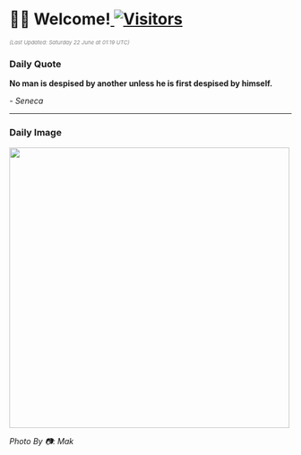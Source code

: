 <h1>👋🏽 Welcome!<a href="https://github.com/OmitNomis/"> <img src="https://visitor-badge.laobi.icu/badge?page_id=OmitNomis" alt="Visitors"></a></h1>

<i><p style="font-size: 0.6rem; color:gray">(Last Updated: Saturday 22 June at 01:19 UTC)</p></i>

<h3> Daily Quote </h3>
<b><p>No man is despised by another unless he is first despised by himself.</p></b>
<i><caption style="font-size: 0.8rem; color:gray;">- Seneca</caption></i>


<hr>

<h3>Daily Image</h3>
<a href="https:&#x2F;&#x2F;images.unsplash.com&#x2F;photo-1717660777992-37d863342304?crop&#x3D;entropy&amp;cs&#x3D;srgb&amp;fm&#x3D;jpg&amp;ixid&#x3D;M3w2MjM3MzF8MHwxfHJhbmRvbXx8fHx8fHx8fDE3MTkwMTkxODZ8&amp;ixlib&#x3D;rb-4.0.3&amp;q&#x3D;85" target="_blank"><img style="height:500px;" src=https:&#x2F;&#x2F;images.unsplash.com&#x2F;photo-1717660777992-37d863342304?crop&#x3D;entropy&amp;cs&#x3D;srgb&amp;fm&#x3D;jpg&amp;ixid&#x3D;M3w2MjM3MzF8MHwxfHJhbmRvbXx8fHx8fHx8fDE3MTkwMTkxODZ8&amp;ixlib&#x3D;rb-4.0.3&amp;q&#x3D;85"/></a>

<i><caption style="font-size: 0.8rem; color:gray;"> Photo By 📷: Mak</caption></i>
